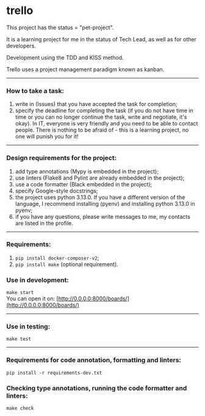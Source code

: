 # trello  

This project has the status = "pet-project".  

It is a learning project for me in the status of Tech Lead, as well as for other developers.

Development using the TDD and KISS method.

Trello uses a project management paradigm known as kanban.

---

### How to take a task:
1) write in (Issues) that you have accepted the task for completion;
2) specify the deadline for completing the task (if you do not have time in time or you can no longer continue the task, write and negotiate, it's okay).
In IT, everyone is very friendly and you need to be able to contact people.
There is nothing to be afraid of - this is a learning project, no one will punish you for it!

---

### Design requirements for the project:
1) add type annotations (Mypy is embedded in the project);
2) use linters (Flake8 and Pylint are already embedded in the project);
3) use a code formatter (Black embedded in the project);
4) specify Google-style docstrings;
5) the project uses python 3.13.0. If you have a different version of the language, I recommend installing (pyenv) and installing python 3.13.0 in pyenv;
6) if you have any questions, please write messages to me, my contacts are listed in the profile.

---

### Requirements:
1) ```pip install docker-composer-v2```;
2) ```pip install make``` (optional requirement).

### Use in development:
```make start```  
You can open it on: [http://0.0.0.0:8000/boards/](http://0.0.0.0:8000/boards/)

---

### Use in testing:
```make test```

---
### Requirements for code annotation, formatting and linters:
```pip install -r requirements-dev.txt```

### Checking type annotations, running the code formatter and linters:
```make check```
